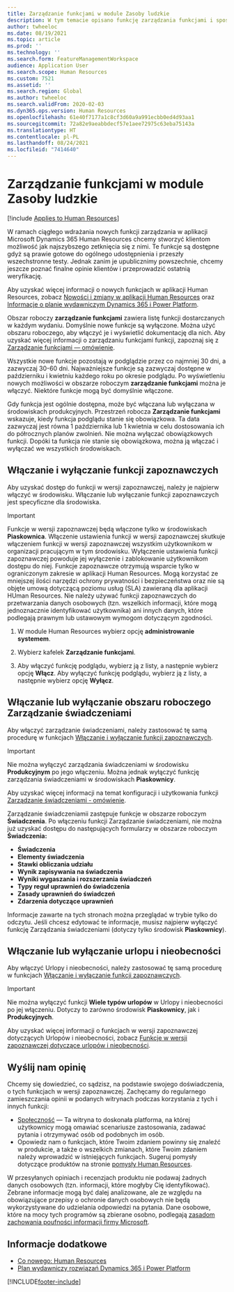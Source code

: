 ```yaml
---
title: Zarządzanie funkcjami w module Zasoby ludzkie
description: W tym temacie opisano funkcję zarządzania funkcjami i sposób jego używania.
author: twheeloc
ms.date: 08/19/2021
ms.topic: article
ms.prod: ''
ms.technology: ''
ms.search.form: FeatureManagementWorkspace
audience: Application User
ms.search.scope: Human Resources
ms.custom: 7521
ms.assetid: ''
ms.search.region: Global
ms.author: twheeloc
ms.search.validFrom: 2020-02-03
ms.dyn365.ops.version: Human Resources
ms.openlocfilehash: 61e40f7177a1c8cf3d60a9a991ecbb0ed4d93aa1
ms.sourcegitcommit: 72a82e9aeabbdecf57e1aee72975c63eba75143a
ms.translationtype: HT
ms.contentlocale: pl-PL
ms.lasthandoff: 08/24/2021
ms.locfileid: "7414640"
---
```

# <a name="manage-features-in-human-resources"></a>Zarządzanie funkcjami w module Zasoby ludzkie

[!include [Applies to Human Resources](../includes/applies-to-hr.md)]

W ramach ciągłego wdrażania nowych funkcji zarządzania w aplikacji Microsoft Dynamics 365 Human Resources chcemy stworzyć klientom możliwość jak najszybszego zetknięcia się z nimi. Te funkcje są dostępne gdyż są prawie gotowe do ogólnego udostępnienia i przeszły wszechstronne testy. Jednak zanim je upublicznimy powszechnie, chcemy jeszcze poznać finalne opinie klientów i przeprowadzić ostatnią weryfikację.

Aby uzyskać więcej informacji o nowych funkcjach w aplikacji Human Resources, zobacz [Nowości i zmiany w aplikacji Human Resources](hr-admin-whats-new.md) oraz [Informacje o planie wydawniczym Dynamics 365 i Power Platform](/dynamics365/release-plans/?panel=products1#pivot=products).

Obszar roboczy **zarządzanie funkcjami** zawiera listę funkcji dostarczanych w każdym wydaniu. Domyślnie nowe funkcje są wyłączone. Można użyć obszaru roboczego, aby włączyć je i wyświetlić dokumentację dla nich. Aby uzyskać więcej informacji o zarządzaniu funkcjami funkcji, zapoznaj się z [Zarządzanie funkcjami — omówienie](../fin-ops-core/fin-ops/get-started/feature-management/feature-management-overview.md).

Wszystkie nowe funkcje pozostają w podglądzie przez co najmniej 30 dni, a zazwyczaj 30-60 dni. Najważniejsze funkcje są zazwyczaj dostępne w październiku i kwietniu każdego roku po okresie podglądu. Po wyświetleniu nowych możliwości w obszarze roboczym **zarządzanie funkcjami** można je włączyć. Niektóre funkcje mogą być domyślnie włączone.

Gdy funkcja jest ogólnie dostępna, może być włączana lub wyłączana w środowiskach produkcyjnych. Przestrzeń robocza **Zarządzanie funkcjami** wskazuje, kiedy funkcja podglądu stanie się obowiązkowa. Ta data zazwyczaj jest równa 1 października lub 1 kwietnia w celu dostosowania ich do półrocznych planów zwolnień. Nie można wyłączać obowiązkowych funkcji. Dopóki ta funkcja nie stanie się obowiązkowa, można ją włączać i wyłączać we wszystkich środowiskach.

## <a name="enable-or-disable-preview-features"></a>Włączanie i wyłączanie funkcji zapoznawczych

Aby uzyskać dostęp do funkcji w wersji zapoznawczej, należy je najpierw włączyć w środowisku. Włączanie lub wyłączanie funkcji zapoznawczych jest specyficzne dla środowiska.

> [!IMPORTANT]
> Funkcje w wersji zapoznawczej będą włączone tylko w środowiskach **Piaskownica**. Włączenie ustawienia funkcji w wersji zapoznawczej skutkuje włączeniem funkcji w wersji zapoznawczej wszystkim użytkownikom w organizacji pracującym w tym środowisku. Wyłączenie ustawienia funkcji zapoznawczej powoduje jej wyłączenie i zablokowanie użytkownikom dostępu do niej. Funkcje zapoznawcze otrzymują wsparcie tylko w ograniczonym zakresie w aplikacji Human Resources. Mogą korzystać ze mniejszej ilości narzędzi ochrony prywatności i bezpieczeństwa oraz nie są objęte umową dotyczącą poziomu usług (SLA) zawieraną dla aplikacji HUman Resources. Nie należy używać funkcji zapoznawczych do przetwarzania danych osobowych (tzn. wszelkich informacji, które mogą jednoznacznie identyfikować użytkownika) ani innych danych, które podlegają prawnym lub ustawowym wymogom dotyczącym zgodności.

1. W module Human Resources wybierz opcję **administrowanie systemem**.

2. Wybierz kafelek **Zarządzanie funkcjami**.

3. Aby włączyć funkcję podglądu, wybierz ją z listy, a następnie wybierz opcję **Włącz**. Aby wyłączyć funkcję podglądu, wybierz ją z listy, a następnie wybierz opcję **Wyłącz**.

## <a name="enable-or-disable-benefits-management"></a>Włączanie lub wyłączanie obszaru roboczego Zarządzanie świadczeniami

Aby włączyć zarządzanie świadczeniami, należy zastosować tę samą procedurę w funkcjach [Włączanie i wyłączanie funkcji zapoznawczych](hr-admin-manage-features.md?enable-or-disable-preview-features).

> [!IMPORTANT]
> Nie można wyłączyć zarządzania świadczeniami w środowisku **Produkcyjnym** po jego włączeniu. Można jednak wyłączyć funkcję zarządzania świadczeniami w środowiskach **Piaskownicy**.

Aby uzyskać więcej informacji na temat konfiguracji i użytkowania funkcji [Zarządzanie świadczeniami - omówienie](hr-benefits-management-overview.md).

Zarządzanie świadczeniamii zastępuje funkcje w obszarze roboczym **Świadczenia**. Po włączeniu funkcji Zarządzanie świadczeniami, nie można już uzyskać dostępu do następujących formularzy w obszarze roboczym **Świadczenia:**

- **Świadczenia**
- **Elementy świadczenia**
- **Stawki obliczania udziału**
- **Wynik zapisywania na świadczenia**
- **Wyniki wygaszania i rozszerzania świadczeń**
- **Typy reguł uprawnień do świadczenia**
- **Zasady uprawnień do świadczeń**
- **Zdarzenia dotyczące uprawnień**

Informacje zawarte na tych stronach można przeglądać w trybie tylko do odczytu. Jeśli chcesz edytować te informacje, musisz najpierw wyłączyć funkcję Zarządzania świadczeniami (dotyczy tylko środowisk **Piaskownicy**).

## <a name="enable-or-disable-leave-and-absence"></a>Włączanie lub wyłączanie urlopu i nieobecności

Aby włączyć Urlopy i nieobecności, należy zastosować tę samą procedurę w funkcjach [Włączanie i wyłączanie funkcji zapoznawczych](hr-admin-manage-features.md?enable-or-disable-preview-features).

> [!IMPORTANT]
> Nie można wyłączyć funkcji **Wiele typów urlopów** w Urlopy i nieobecności po jej włączeniu. Dotyczy to zarówno środowisk **Piaskownicy**, jak i **Produkcyjnych**.

Aby uzyskać więcej informacji o funkcjach w wersji zapoznawczej dotyczących Urlopów i nieobecności, zobacz [Funkcje w wersji zapoznawczej dotyczące urlopów i nieobecności](hr-leave-and-absence-overview.md?leave-and-absence-preview-features).

## <a name="send-us-feedback"></a>Wyślij nam opinię

Chcemy się dowiedzieć, co sądzisz, na podstawie swojego doświadczenia, o tych funkcjach w wersji zapoznawczej. Zachęcamy do regularnego zamieszczania opinii w podanych witrynach podczas korzystania z tych i innych funkcji:

- [Społeczność](https://community.dynamics.com/enterprise/f/759?pi53869=0&category=Talent) — Ta witryna to doskonała platforma, na której użytkownicy mogą omawiać scenariusze zastosowania, zadawać pytania i otrzymywać osób od podobnych im osób.
- Opowiedz nam o funkcjach, które Twoim zdaniem powinny się znaleźć w produkcie, a także o wszelkich zmianach, które Twoim zdaniem należy wprowadzić w istniejących funkcjach. Sugeruj pomysły dotyczące produktów na stronie [pomysły Human Resources](https://powerusers.microsoft.com/t5/Ideas-for-Human-Resources/idb-p/HumanResources).
    
W przesyłanych opiniach i recenzjach produktu nie podawaj żadnych danych osobowych (tzn. informacji, które mogłyby Cię identyfikować). Zebrane informacje mogą być dalej analizowane, ale ze względu na obowiązujące przepisy o ochronie danych osobowych nie będą wykorzystywane do udzielania odpowiedzi na pytania. Dane osobowe, które na mocy tych programów są zbierane osobno, podlegają [zasadom zachowania poufności informacji firmy Microsoft](https://privacy.microsoft.com/privacystatement).

## <a name="see-also"></a>Informacje dodatkowe

- [Co nowego: Human Resources](hr-admin-whats-new.md)
- [Plan wydawniczy rozwiązań Dynamics 365 i Power Platform](/dynamics365/release-plans/?panel=products1#pivot=products)

[!INCLUDE[footer-include](../includes/footer-banner.md)]

